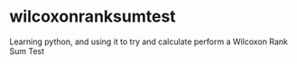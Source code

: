 wilcoxonranksumtest
===================

Learning python, and using it to try and calculate perform a Wilcoxon Rank Sum Test
